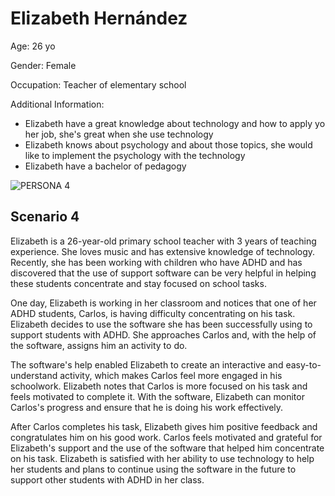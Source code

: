 # Elizabeth Hernández

Age: 26 yo

Gender: Female

Occupation: Teacher of elementary school

Additional Information:

* Elizabeth have a great knowledge about technology and how to apply yo her job, she's great when she use technology
* Elizabeth knows about psychology and about those topics, she would like to implement the psychology with the technology
* Elizabeth have a bachelor of pedagogy

![PERSONA 4](https://user-images.githubusercontent.com/112115187/221927689-e3487551-e8c8-46fa-8d33-4c79f581a7cd.png)


## Scenario 4

Elizabeth is a 26-year-old primary school teacher with 3 years of teaching experience. She loves music and has extensive knowledge of technology. Recently, she has been working with children who have ADHD and has discovered that the use of support software can be very helpful in helping these students concentrate and stay focused on school tasks.

One day, Elizabeth is working in her classroom and notices that one of her ADHD students, Carlos, is having difficulty concentrating on his task. Elizabeth decides to use the software she has been successfully using to support students with ADHD. She approaches Carlos and, with the help of the software, assigns him an activity to do.

The software's help enabled Elizabeth to create an interactive and easy-to-understand activity, which makes Carlos feel more engaged in his schoolwork. Elizabeth notes that Carlos is more focused on his task and feels motivated to complete it. With the software, Elizabeth can monitor Carlos's progress and ensure that he is doing his work effectively.

After Carlos completes his task, Elizabeth gives him positive feedback and congratulates him on his good work. Carlos feels motivated and grateful for Elizabeth's support and the use of the software that helped him concentrate on his task. Elizabeth is satisfied with her ability to use technology to help her students and plans to continue using the software in the future to support other students with ADHD in her class.

